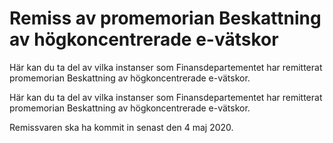 # Remiss av promemorian Beskattning av högkoncentrerade e-vätskor

Här kan du ta del av vilka instanser som Finansdepartementet har remitterat promemorian Beskattning av högkoncentrerade e-vätskor.

Här kan du ta del av vilka instanser som Finansdepartementet har remitterat promemorian Beskattning av högkoncentrerade e-vätskor.

Remissvaren ska ha kommit in senast den 4 maj 2020.
